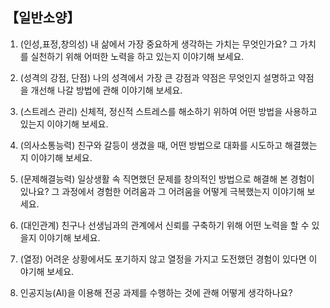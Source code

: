 ## 【일반소양】

1. (인성,표정,창의성) 내 삶에서 가장 중요하게 생각하는 가치는 무엇인가요? 그 가치를 실천하기 위해 어떠한 노력을 하고 있는지 이야기해 보세요.

2. (성격의 강점, 단점) 나의 성격에서 가장 큰 강점과 약점은 무엇인지 설명하고 약점을 개선해 나갈 방법에 관해 이야기해 보세요.

3. (스트레스 관리) 신체적, 정신적 스트레스를 해소하기 위하여 어떤 방법을 사용하고 있는지 이야기해 보세요.

4. (의사소통능력) 친구와 갈등이 생겼을 때, 어떤 방법으로 대화를 시도하고 해결했는지 이야기해 보세요.

5. (문제해결능력) 일상생활 속 직면했던 문제를 창의적인 방법으로 해결해 본 경험이 있나요? 그 과정에서 경험한 어려움과 그 어려움을 어떻게 극복했는지 이야기해 보세요.

6. (대인관계) 친구나 선생님과의 관계에서 신뢰를 구축하기 위해 어떤 노력을 할 수 있을지 이야기해 보세요.

7. (열정) 어려운 상황에서도 포기하지 않고 열정을 가지고 도전했던 경험이 있다면 이야기해 보세요.

8. 인공지능(AI)을 이용해 전공 과제를 수행하는 것에 관해 어떻게 생각하나요?
